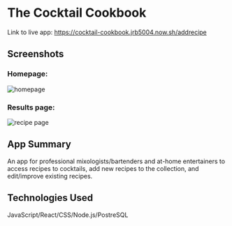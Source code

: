 # The Cocktail Cookbook
Link to live app: https://cocktail-cookbook.jrb5004.now.sh/addrecipe

## Screenshots

### Homepage:
![homepage](images/homescreenshot.PNG)

### Results page:
![recipe page](images/recipescreenshot.PNG)

## App Summary
An app for professional mixologists/bartenders and at-home entertainers to access recipes to cocktails, add new recipes to the collection, and edit/improve existing recipes.

## Technologies Used
JavaScript/React/CSS/Node.js/PostreSQL

